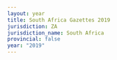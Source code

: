 ```yaml
---
layout: year
title: South Africa Gazettes 2019
jurisdiction: ZA
jurisdiction_name: South Africa
provincial: false
year: "2019"
---
```

